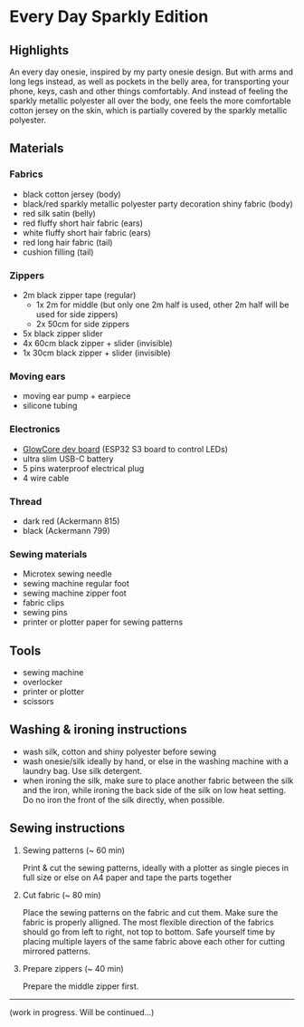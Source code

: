 # Every Day Sparkly Edition

## Highlights
An every day onesie, inspired by my party onesie design. But with arms and long legs instead, as well as pockets in the belly area, for transporting your phone, keys, cash and other things comfortably. And instead of feeling the sparkly metallic polyester all over the body, one feels the more comfortable cotton jersey on the skin, which is partially covered by the sparkly metallic polyester.

## Materials
### Fabrics
- black cotton jersey (body)
- black/red sparkly metallic polyester party decoration shiny fabric (body)
- red silk satin (belly)
- red fluffy short hair fabric (ears)
- white fluffy short hair fabric (ears)
- red long hair fabric (tail)
- cushion filling (tail)

### Zippers
- 2m black zipper tape (regular)
    - 1x 2m for middle (but only one 2m half is used, other 2m half will be used for side zippers)
    - 2x 50cm for side zippers
- 5x black zipper slider
- 4x 60cm black zipper + slider (invisible)
- 1x 30cm black zipper + slider (invisible)

### Moving ears
- moving ear pump + earpiece
- silicone tubing

### Electronics
- [GlowCore dev board](https://glowcore.glowingkitty.com) (ESP32 S3 board to control LEDs)
- ultra slim USB-C battery
- 5 pins waterproof electrical plug
- 4 wire cable

### Thread
- dark red (Ackermann 815)
- black (Ackermann 799)

### Sewing materials
- Microtex sewing needle
- sewing machine regular foot
- sewing machine zipper foot
- fabric clips
- sewing pins
- printer or plotter paper for sewing patterns

## Tools
- sewing machine
- overlocker
- printer or plotter
- scissors

## Washing & ironing instructions
- wash silk, cotton and shiny polyester before sewing
- wash onesie/silk ideally by hand, or else in the washing machine with a laundry bag. Use silk detergent.
- when ironing the silk, make sure to place another fabric between the silk and the iron, while ironing the back side of the silk on low heat setting. Do no iron the front of the silk directly, when possible.

## Sewing instructions

1. Sewing patterns (~ 60 min)

    Print & cut the sewing patterns, ideally with a plotter as single pieces in full size or else on A4 paper and tape the parts together

2. Cut fabric (~ 80 min)

    Place the sewing patterns on the fabric and cut them. Make sure the fabric is properly alligned. The most flexible direction of the fabrics should go from left to right, not top to bottom. Safe yourself time by placing multiple layers of the same fabric above each other for cutting mirrored patterns.

3. Prepare zippers (~ 40 min)

    Prepare the middle zipper first.


--- 
(work in progress. Will be continued...)